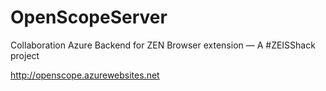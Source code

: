 # OpenScopeServer
Collaboration Azure Backend for ZEN Browser extension — A #ZEISShack project

http://openscope.azurewebsites.net
